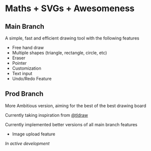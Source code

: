 # Maths + SVGs + Awesomeness 

## Main Branch

A simple, fast and efficient drawing tool with the following features
- Free hand draw
- Multiple shapes (triangle, rectangle, circle, etc)
- Eraser
- Pointer
- Customization
- Text input
- Undo/Redo Feature


## Prod Branch

More Ambitious version, aiming for the best of the best drawing board

Currently taking inspiration from [@tldraw](https://github.com/tldraw)

Currently implemented better versions of all main branch features

- Image upload feature

*In active development*